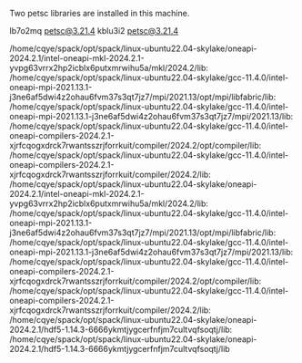 Two petsc libraries are installed in this machine.

lb7o2mq petsc@3.21.4
kblu3i2 petsc@3.21.4 

/home/cqye/spack/opt/spack/linux-ubuntu22.04-skylake/oneapi-2024.2.1/intel-oneapi-mkl-2024.2.1-yvpg63vrrx2hp2icblx6putxmrwihu5a/mkl/2024.2/lib:
/home/cqye/spack/opt/spack/linux-ubuntu22.04-skylake/gcc-11.4.0/intel-oneapi-mpi-2021.13.1-j3ne6af5dwi4z2ohau6fvm37s3qt7jz7/mpi/2021.13/opt/mpi/libfabric/lib:
/home/cqye/spack/opt/spack/linux-ubuntu22.04-skylake/gcc-11.4.0/intel-oneapi-mpi-2021.13.1-j3ne6af5dwi4z2ohau6fvm37s3qt7jz7/mpi/2021.13/lib:
/home/cqye/spack/opt/spack/linux-ubuntu22.04-skylake/gcc-11.4.0/intel-oneapi-compilers-2024.2.1-xjrfcqogxdrck7rwantsszrjforrkuit/compiler/2024.2/opt/compiler/lib:
/home/cqye/spack/opt/spack/linux-ubuntu22.04-skylake/gcc-11.4.0/intel-oneapi-compilers-2024.2.1-xjrfcqogxdrck7rwantsszrjforrkuit/compiler/2024.2/lib:
/home/cqye/spack/opt/spack/linux-ubuntu22.04-skylake/oneapi-2024.2.1/intel-oneapi-mkl-2024.2.1-yvpg63vrrx2hp2icblx6putxmrwihu5a/mkl/2024.2/lib:
/home/cqye/spack/opt/spack/linux-ubuntu22.04-skylake/gcc-11.4.0/intel-oneapi-mpi-2021.13.1-j3ne6af5dwi4z2ohau6fvm37s3qt7jz7/mpi/2021.13/opt/mpi/libfabric/lib:
/home/cqye/spack/opt/spack/linux-ubuntu22.04-skylake/gcc-11.4.0/intel-oneapi-mpi-2021.13.1-j3ne6af5dwi4z2ohau6fvm37s3qt7jz7/mpi/2021.13/lib:
/home/cqye/spack/opt/spack/linux-ubuntu22.04-skylake/gcc-11.4.0/intel-oneapi-compilers-2024.2.1-xjrfcqogxdrck7rwantsszrjforrkuit/compiler/2024.2/opt/compiler/lib:
/home/cqye/spack/opt/spack/linux-ubuntu22.04-skylake/gcc-11.4.0/intel-oneapi-compilers-2024.2.1-xjrfcqogxdrck7rwantsszrjforrkuit/compiler/2024.2/lib:
/home/cqye/spack/opt/spack/linux-ubuntu22.04-skylake/oneapi-2024.2.1/hdf5-1.14.3-6666ykmtjygcerfnfjm7cultvqfsoqtj/lib:
/home/cqye/spack/opt/spack/linux-ubuntu22.04-skylake/oneapi-2024.2.1/hdf5-1.14.3-6666ykmtjygcerfnfjm7cultvqfsoqtj/lib